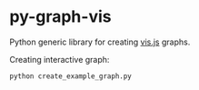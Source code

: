 # py-graph-vis
Python generic library for creating [vis.js](http://visjs.org/) graphs.

Creating interactive graph:
```
python create_example_graph.py
```
